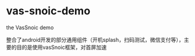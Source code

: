 # vas-snoic-demo
the VasSnoic demo

整合了android开发的部分通用组件（开机splash，扫码测试，微信支付等），主要的目的是使用vasSnoic框架，对首屏加速
